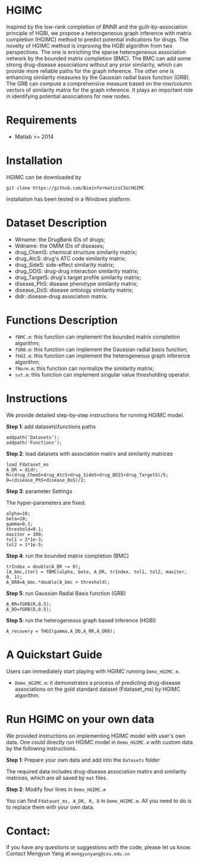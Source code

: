 # HGIMC
Inspired by the low-rank completion of BNNR and the guilt-by-association principle of HGBI, we propose a heterogeneous graph inference with matrix completion (HGIMC) method to predict potential indications for drugs. The novelty of HGIMC method is improving the HGBI algorithm from two perspectives. The one is enriching the sparse heterogeneous association network by the bounded matrix completion (BMC). The BMC can add some strong drug-disease associations without any prior similarity, which can provide more reliable paths for the graph inference. The other one is enhancing similarity measures by the Gaussian radial basis function (GRB). The GRB can compute a comprehensive measure based on the row/column vectors of similarity matrix for the graph inference. It plays an important role in identifying potential associations for new nodes.

# Requirements
* Matlab >= 2014

# Installation
HGIMC can be downloaded by
```
git clone https://github.com/BioinformaticsCSU/HGIMC
```
Installation has been tested in a Windows platform.

# Dataset Description
* Wrname: the DrugBank IDs of drugs;
* Wdname: the OMIM IDs of diseases;
* drug_ChemS: chemical structure similarity matrix;
* drug_AtcS: drug's ATC code similarity matrix;
* drug_SideS: side-effect similarity matrix;
* drug_DDIS: drug-drug interaction similarity matrix;
* drug_TargetS: drug's target profile similarity matrix;
* disease_PhS: disease phenotype similarity matrix;
* disease_DoS: disease ontology similarity matrix;
* didr: disease-drug association matrix.

# Functions Description
* ```fBMC.m```: this function can implement the bounded matrix completion algorithm;
* ```fGRB.m```: this function can implement the Gaussian radial basis function;
* ```fHGI.m```: this function can implement the heterogeneous graph inference algorithm;
* ```fNorm.m```: this function can normalize the similarity matrix;
* ```svt.m```: this function can implement singular value thresholding operator.

# Instructions
We provide detailed step-by-step instructions for running HGIMC model.

**Step 1**: add datasets\functions paths
```
addpath('Datasets');
addpath('Functions');
```
**Step 2**: load datasets with association matirx and similarity matrices
```
load Fdataset_ms
A_DR = didr;
R=(drug_ChemS+drug_AtcS+drug_SideS+drug_DDIS+drug_TargetS)/5;
D=(disease_PhS+disease_DoS)/2;
```
**Step 3**: parameter Settings

The hyper-parameters are fixed.
```
alpha=10; 
beta=10; 
gamma=0.1; 
threshold=0.1;
maxiter = 300; 
tol1 = 2*1e-3;   
tol2 = 1*1e-5;
```
**Step 4**: run the bounded matrix completion (BMC)
```
trIndex = double(A_DR ~= 0);
[A_bmc,iter] = fBMC(alpha, beta, A_DR, trIndex, tol1, tol2, maxiter, 0, 1);
A_DR0=A_bmc.*double(A_bmc > threshold);
```
**Step 5**: run Gaussian Radial Basis function (GRB)
```
A_RR=fGRB(R,0.5);
A_DD=fGRB(D,0.5);
```
**Step 5**: run the heterogeneous graph based inference (HGBI)
```
A_recovery = fHGI(gamma,A_DD,A_RR,A_DR0);
```

# A Quickstart Guide
Users can immediately start playing with HGIMC running ```Demo_HGIMC.m```.
* ```Demo_HGIMC.m```: it demonstrates a process of predicting drug-disease associations on the gold standard dataset (Fdataset_ms) by HGIMC algorithm.

# Run HGIMC on your own data
We provided instructions on implementing HGIMC model with user's own data. One could directly run HGIMC model in ```Demo_HGIMC.m``` with custom data by the following instructions.

**Step 1**: Prepare your own data and add into the ```Datasets``` folder

The required data includes drug-disease association matirx and similarity matrices, which are all saved by ```mat``` files.

**Step 2**: Modify four lines in ```Demo_HGIMC.m```

You can find ```Fdataset_ms, A_DR, R, D``` in ```Demo_HGIMC.m```. All you need to do is to replace them with your own data.

# Contact:
If you have any questions or suggestions with the code, please let us know. 
Contact Mengyun Yang at ```mengyunyang@csu.edu.cn```
